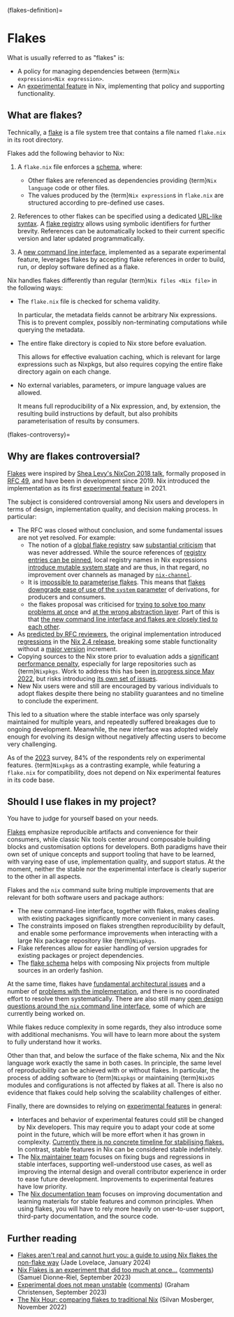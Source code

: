 (flakes-definition)=
# Flakes

What is usually referred to as "flakes" is:
- A policy for managing dependencies between {term}`Nix expressions<Nix expression>`.
- An [experimental feature] in Nix, implementing that policy and supporting functionality.

[experimental feature]: https://nix.dev/manual/nix/2.18/contributing/experimental-features.html

## What are flakes?

Technically, a [flake](https://nix.dev/manual/nix/2.18/command-ref/new-cli/nix3-flake.html#description) is a file system tree that contains a file named `flake.nix` in its root directory.

Flakes add the following behavior to Nix:

1. A `flake.nix` file enforces a [schema], where:
   - Other flakes are referenced as dependencies providing {term}`Nix language` code or other files.
   - The values produced by the {term}`Nix expression`s in `flake.nix` are structured according to pre-defined use cases.

   [schema]: https://nix.dev/manual/nix/2.18/command-ref/new-cli/nix3-flake.html#flake-format

1. References to other flakes can be specified using a dedicated [URL-like syntax](https://nix.dev/manual/nix/2.18/command-ref/new-cli/nix3-flake.html#flake-references).
   A [flake registry] allows using symbolic identifiers for further brevity.
   References can be automatically locked to their current specific version and later updated programmatically.

   [flake registry]: https://nix.dev/manual/nix/2.18/command-ref/new-cli/nix3-registry.html

1. A [new command line interface], implemented as a separate experimental feature, leverages flakes by accepting flake references in order to build, run, or deploy software defined as a flake.

   [new command line interface]: https://nix.dev/manual/nix/2.18/command-ref/new-cli/nix.html

Nix handles flakes differently than regular {term}`Nix files <Nix file>` in the following ways:

- The `flake.nix` file is checked for schema validity.

  In particular, the metadata fields cannot be arbitrary Nix expressions.
  This is to prevent complex, possibly non-terminating computations while querying the metadata.

- The entire flake directory is copied to Nix store before evaluation.

  This allows for effective evaluation caching, which is relevant for large expressions such as Nixpkgs, but also requires copying the entire flake directory again on each change.

- No external variables, parameters, or impure language values are allowed.

  It means full reproducibility of a Nix expression, and, by extension, the resulting build instructions by default, but also prohibits parameterisation of results by consumers.

(flakes-controversy)=
## Why are flakes controversial?

[Flakes](flakes-definition) were inspired by [Shea Levy's NixCon 2018 talk](https://www.youtube.com/watch?v=DHOLjsyXPtM), formally proposed in [RFC 49](https://github.com/NixOS/rfcs/pull/49), and have been in development since 2019.
Nix introduced the implementation as its first [experimental feature] in 2021.

The subject is considered controversial among Nix users and developers in terms of design, implementation quality, and decision making process.
In particular:
- The RFC was closed without conclusion, and some fundamental issues are not yet resolved.
  For example:
  - The notion of a [global flake registry](https://github.com/NixOS/flake-registry) saw [substantial criticism](https://github.com/NixOS/rfcs/pull/49#issuecomment-635635333) that was never addressed.
    While the source references of [registry entries can be pinned](https://nix.dev/manual/nix/2.18/command-ref/new-cli/nix3-registry-pin), local registry names in Nix expressions [introduce mutable system state](https://github.com/NixOS/nix/issues/7422) and are thus, in that regard, no improvement over channels as managed by [`nix-channel`](https://nix.dev/manual/nix/2.18/command-ref/nix-channel).
  - It is [impossible to parameterise flakes](https://github.com/NixOS/nix/issues/2861).
    This means that [flakes downgrade ease of use of the `system` parameter](https://github.com/NixOS/nix/issues/3843) of derivations, for producers and consumers.
  - the flakes proposal was criticised for [trying to solve too many problems at once](https://github.com/nixos/rfcs/pull/49#issuecomment-521998933) and [at the wrong abstraction layer](https://discourse.nixos.org/t/nixpkgs-cli-working-group-member-search/30517).
    Part of this is that [the new command line interface and flakes are closely tied to each other](https://discourse.nixos.org/t/2023-03-06-nix-team-meeting-minutes-38/26056#cli-stabilisation-announcement-draft-4).
- As [predicted by RFC reviewers](https://github.com/NixOS/rfcs/pull/49#issuecomment-588990425), the original implementation introduced [regressions](https://discourse.nixos.org/t/nix-2-4-and-what-s-next/16257) in the [Nix 2.4 release](https://nix.dev/manual/nix/2.18/release-notes/rl-2.4.html), breaking some stable functionality without a [major version](https://semver.org/) increment.
- Copying sources to the Nix store prior to evaluation adds a [significant performance penalty](https://github.com/NixOS/nix/issues/3121), especially for large repositories such as {term}`Nixpkgs`.
  Work to address this has been [in progress since May 2022](https://github.com/NixOS/nix/pull/6530), but risks introducing [its own set of issues](https://github.com/NixOS/nix/pull/6530#issuecomment-1850565931).
- New Nix users were and still are encouraged by various individuals to adopt flakes despite there being no stability guarantees and no timeline to conclude the experiment.

This led to a situation where the stable interface was only sparsely maintained for multiple years, and repeatedly suffered breakages due to ongoing development.
Meanwhile, the new interface was adopted widely enough for evolving its design without negatively affecting users to become very challenging.

As of the [2023](https://discourse.nixos.org/t/nix-community-survey-2023-results/33124) survey, 84% of the respondents rely on experimental features.
{term}`Nixpkgs` as a contrasting example, while featuring a `flake.nix` for compatibility, does not depend on Nix experimental features in its code base.

## Should I use flakes in my project?

You have to judge for yourself based on your needs.

[Flakes](flakes-definition) emphasize reproducible artifacts and convenience for their consumers, while classic Nix tools center around composable building blocks and customisation options for developers.
Both paradigms have their own set of unique concepts and support tooling that have to be learned, with varying ease of use, implementation quality, and support status.
At the moment, neither the stable nor the experimental interface is clearly superior to the other in all aspects.

Flakes and the `nix` command suite bring multiple improvements that are relevant for both software users and package authors:

- The new command-line interface, together with flakes, makes dealing with existing packages significantly more convenient in many cases.
- The constraints imposed on flakes strengthen reproducibility by default, and enable some performance improvements when interacting with a large Nix package repository like {term}`Nixpkgs`.
- Flake references allow for easier handling of version upgrades for existing packages or project dependencies.
- The [flake schema][schema] helps with composing Nix projects from multiple sources in an orderly fashion.

At the same time, flakes have [fundamental architectural issues](flakes-controversy) and a number of [problems with the implementation](https://github.com/NixOS/nix/issues?q=is%3Aissue+is%3Aopen+label%3Aflakes+sort%3Areactions-%2B1-desc), and there is no coordinated effort to resolve them systematically.
There are also still many [open design questions around the `nix` command line interface](https://github.com/NixOS/nix/issues?q=is%3Aissue+is%3Aopen+label%3Anew-cli+sort%3Areactions-%2B1-desc), some of which are currently being worked on.

While flakes reduce complexity in some regards, they also introduce some with additional mechanisms.
You will have to learn more about the system to fully understand how it works.

Other than that, and below the surface of the flake schema, Nix and the Nix language work exactly the same in both cases.
In principle, the same level of reproducibility can be achieved with or without flakes.
In particular, the process of adding software to {term}`Nixpkgs` or maintaining {term}`NixOS` modules and configurations is not affected by flakes at all.
There is also no evidence that flakes could help solving the scalability challenges of either.

Finally, there are downsides to relying on [experimental features][experimental feature] in general:

- Interfaces and behavior of experimental features could still be changed by Nix developers.
  This may require you to adapt your code at some point in the future, which will be more effort when it has grown in complexity.
  [Currently there is no concrete timeline for stabilising flakes.](https://discourse.nixos.org/t/stabilising-the-new-nix-command-line-interface/35531#how-does-this-relate-to-flakes-3)
  In contrast, stable features in Nix can be considered stable indefinitely.
- The [Nix maintainer team](https://nixos.org/community/teams/nix.html) focuses on fixing bugs and regressions in stable interfaces, supporting well-understood use cases, as well as improving the internal design and overall contributor experience in order to ease future development.
  Improvements to experimental features have low priority.
- The [Nix documentation team](https://nixos.org/community/teams/documentation.html) focuses on improving documentation and learning materials for stable features and common principles.
  When using flakes, you will have to rely more heavily on user-to-user support, third-party documentation, and the source code.

## Further reading

- [Flakes aren't real and cannot hurt you: a guide to using Nix flakes the non-flake way](https://jade.fyi/blog/flakes-arent-real/) (Jade Lovelace, January 2024)
- [Nix Flakes is an experiment that did too much at once...](https://samuel.dionne-riel.com/blog/2023/09/06/flakes-is-an-experiment-that-did-too-much-at-once.html) ([comments](https://discourse.nixos.org/t/nix-flakes-is-an-experiment-that-did-too-much-at-once/32707)) (Samuel Dionne-Riel, September 2023)
- [Experimental does not mean unstable](https://determinate.systems/posts/experimental-does-not-mean-unstable) ([comments](https://discourse.nixos.org/t/experimental-does-not-mean-unstable-detsyss-perspective-on-nix-flakes/32703)) (Graham Christensen, September 2023)
- [The Nix Hour: comparing flakes to traditional Nix](https://www.youtube.com/watch?v=atmoYyBAhF4) (Silvan Mosberger, November 2022)

